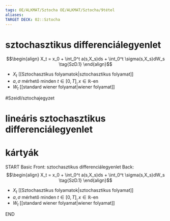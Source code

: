 ```yaml
---
tags: OE/ALKMAT/Sztocha OE/ALKMAT/Sztocha/9tétel 
aliases:
TARGET DECK: 02::Sztocha
---
```


# sztochasztikus differenciálegyenlet
$$\begin{align}
	X_t = x_0 + \int_0^t a(s,X_s)ds + \int_0^t \sigma(s,X_s)dW_s \tag{SzD.1}
\end{align}$$
- $X_t$ [[Sztochasztikus folyamatok|sztochasztikus folyamat]]
- $a, \sigma$ mérhető minden $t \in [0,T], x \in \mathbb{R}$-en
- $W_t$ [[standard wiener folyamat|wiener folyamat]]

#Szeidl/sztochajegyzet 
# lineáris sztochasztikus differenciálegyenlet

# kártyák
START
Basic
Front:
sztochasztikus differenciálegyenlet
Back:
$$\begin{align}
	X_t = x_0 + \int_0^t a(s,X_s)ds + \int_0^t \sigma(s,X_s)dW_s \tag{SzD.1}
\end{align}$$
- $X_t$ [[Sztochasztikus folyamatok|sztochasztikus folyamat]]
- $a, \sigma$ mérhető minden $t \in [0,T], x \in \mathbb{R}$-en
- $W_t$ [[standard wiener folyamat|wiener folyamat]]
<!--ID: 1686257902912-->
END